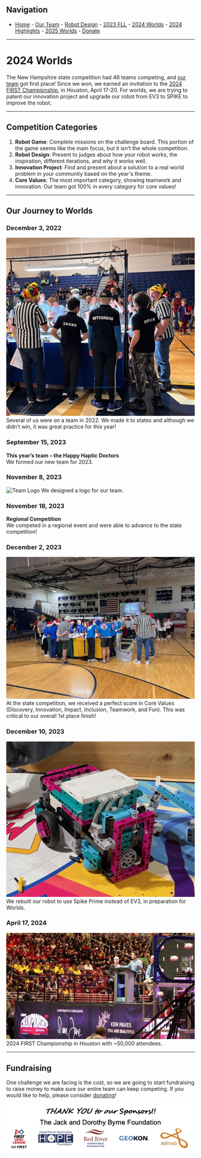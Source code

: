 ## Navigation

- [Home](index.md) - [Our Team](our-team/index.md) - [Robot Design](happy-haptic-doctors-robot-design/index.md) - [2023 FLL](2023-fll/index.md) - [2024 Worlds](2024-worlds/index.md) - [2024 Highlights](2024/index.md) - [2025 Worlds](2025-worlds/index.md) - [Donate](donate/index.md)

---

# 2024 Worlds
The New Hampshire state competition had 46 teams competing, and [our team](../our-team/index.html) got first place! Since we won, we earned an invitation to the [2024 FIRST Championship](https://www.firstchampionship.org/), in Houston, April 17-20. For worlds, we are trying to patent our innovation project and upgrade our robot from EV3 to SPIKE to improve the robot.

---

## Competition Categories

1. **Robot Game**: Complete missions on the challenge board. This portion of the game seems like the main focus, but it isn’t the whole competition.
2. **Robot Design**: Present to judges about how your robot works, the inspiration, different iterations, and why it works well.
3. **Innovation Project**: Find and present about a solution to a real world problem in your community based on the year's theme.
4. **Core Values**: The most important category, showing teamwork and innovation. Our team got 100% in every category for core values!

---

## Our Journey to Worlds

### December 3, 2022
![Last year's team](../wp-content/uploads/2024/01/IMG_4330-1024x965.jpg)
Several of us were on a team in 2022. We made it to states and although we didn’t win, it was great practice for this year!

### September 15, 2023
**This year’s team – the Happy Haptic Doctors**  
We formed our new team for 2023.

### November 8, 2023
![Team Logo](../wp-content/uploads/2024/01/Screenshot-2024-01-15-at-7.23.35 PM.png)
We designed a logo for our team.

### November 18, 2023
**Regional Competition**  
We competed in a regional event and were able to advance to the state competition!

### December 2, 2023
![NH State Competition](../wp-content/uploads/2024/01/IMG_7253-1-1024x768.jpg)
At the state competition, we received a perfect score in Core Values (Discovery, Innovation, Impact, Inclusion, Teamwork, and Fun). This was critical to our overall 1st place finish!

### December 10, 2023
![Redesigned Robot](../wp-content/uploads/2024/01/IMG_7455.jpg)
We rebuilt our robot to use Spike Prime instead of EV3, in preparation for Worlds.

### April 17, 2024
![Worlds](../wp-content/uploads/2024/02/why-is-there-food-in-this-seat-1-1024x576.jpg)
2024 FIRST Championship in Houston with ~50,000 attendees.

---

## Fundraising

One challenge we are facing is the cost, so we are going to start fundraising to raise money to make sure our entire team can keep competing. If you would like to help, please consider [donating](../donate/index.html)!

![Sponsors](../wp-content/uploads/2024/04/Sponsors.jpg)